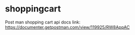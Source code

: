 # shoppingcart

Post man shopping cart api docs link:
https://documenter.getpostman.com/view/119925/RW8AppAC
